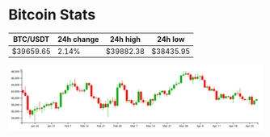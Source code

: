 # Bitcoin Stats

BTC/USDT|24h change|24h high|24h low|
|---|---|---|---|
|$39659.65|2.14%|$39882.38|$38435.95|

<img src="./chart.svg">
